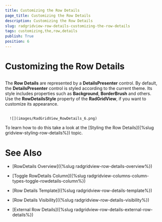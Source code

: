 ```yaml
---
title: Customizing the Row Details
page_title: Customizing the Row Details
description: Customizing the Row Details
slug: radgridview-row-details-customizing-the-row-details
tags: customizing,the,row,details
publish: True
position: 6
---
```


# Customizing the Row Details



## 

The __Row Details__ are represented by a __DetailsPresenter__ control. By default, the __DetailsPresenter__ control is styled according to the current theme. Its style includes properties such as __Background__, __BorderBrush__ and others. Use the __RowDetailsStyle__ property of the __RadGridView__, if you want to customize its appearance.




         
      ![](images/RadGridView_RowDetails_6.png)

To learn how to do this take a look at the [Styling the Row Details]({%slug gridview-styling-row-details%}) topic. 

# See Also

 * [RowDetails Overview]({%slug radgridview-row-details-overview%})

 * [Toggle RowDetails Column]({%slug radgridview-columns-column-types-toggle-rowdetails-column%})

 * [Row Details Template]({%slug radgridview-row-details-template%})

 * [Row Details Visibility]({%slug radgridview-row-details-visibility%})

 * [External Row Details]({%slug radgridview-row-details-external-row-details%})
